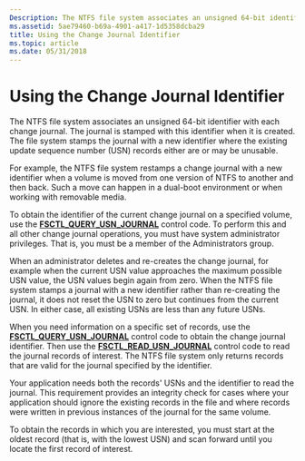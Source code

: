 ```yaml
---
Description: The NTFS file system associates an unsigned 64-bit identifier with each change journal.
ms.assetid: 5ae79460-b69a-4901-a417-1d5358dcba29
title: Using the Change Journal Identifier
ms.topic: article
ms.date: 05/31/2018
---
```


# Using the Change Journal Identifier

The NTFS file system associates an unsigned 64-bit identifier with each change journal. The journal is stamped with this identifier when it is created. The file system stamps the journal with a new identifier where the existing update sequence number (USN) records either are or may be unusable.

For example, the NTFS file system restamps a change journal with a new identifier when a volume is moved from one version of NTFS to another and then back. Such a move can happen in a dual-boot environment or when working with removable media.

To obtain the identifier of the current change journal on a specified volume, use the [**FSCTL\_QUERY\_USN\_JOURNAL**](/windows/win32/api/winioctl/ni-winioctl-fsctl_query_usn_journal) control code. To perform this and all other change journal operations, you must have system administrator privileges. That is, you must be a member of the Administrators group.

When an administrator deletes and re-creates the change journal, for example when the current USN value approaches the maximum possible USN value, the USN values begin again from zero. When the NTFS file system stamps a journal with a new identifier rather than re-creating the journal, it does not reset the USN to zero but continues from the current USN. In either case, all existing USNs are less than any future USNs.

When you need information on a specific set of records, use the [**FSCTL\_QUERY\_USN\_JOURNAL**](/windows/win32/api/winioctl/ni-winioctl-fsctl_query_usn_journal) control code to obtain the change journal identifier. Then use the [**FSCTL\_READ\_USN\_JOURNAL**](/windows/win32/api/winioctl/ni-winioctl-fsctl_read_usn_journal) control code to read the journal records of interest. The NTFS file system only returns records that are valid for the journal specified by the identifier.

Your application needs both the records' USNs and the identifier to read the journal. This requirement provides an integrity check for cases where your application should ignore the existing records in the file and where records were written in previous instances of the journal for the same volume.

To obtain the records in which you are interested, you must start at the oldest record (that is, with the lowest USN) and scan forward until you locate the first record of interest.

 

 